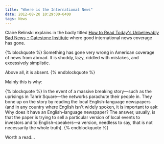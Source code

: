 ```yaml
---
title: "Where is the International News"
date: 2012-08-20 10:29:00-0400
tags: News
---
```


Claire Belinski explains in the badly titled [How to Read Today's Unbelievably Bad News :: Gatestone Institute](http://www.gatestoneinstitute.org/3294/how-to-read-today-unbelievably-bad-news) where good international news coverage has gone.

{% blockquote %}
Something has gone very wrong in American coverage of news from abroad. It is shoddy, lazy, riddled with mistakes, and excessively simplistic.

Above all, it is absent.
{% endblockquote %}

Mainly this is why:

{% blockquote %}
In the event of a massive breaking story—such as the uprisings in Tahrir Square—the networks parachute their people in. They bone up on the story by reading the local English-language newspapers (and in any country where English isn't widely spoken, it is important to ask: Why does it have an English-language newspaper? The answer, usually, is that the paper is trying to sell a particular version of local events to investors and to English-speakers—a version, needless to say, that is not necessarily the whole truth).
{% endblockquote %}

Worth a read...
